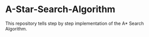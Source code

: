 # A-Star-Search-Algorithm
This repository tells step by step implementation of the A* Search Algorithm.
